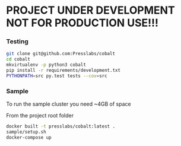 # PROJECT UNDER DEVELOPMENT NOT FOR PRODUCTION USE!!!

### Testing

```bash
git clone git@github.com:Presslabs/cobalt
cd cobalt
mkvirtualenv -p python3 cobalt
pip install -r requirements/development.txt
PYTHONPATH=src py.test tests --cov=src
```

### Sample

To run the sample cluster you need ~4GB of space

From the project root folder
```bash
docker built -t presslabs/cobalt:latest .
sample/setup.sh
docker-compose up
```

